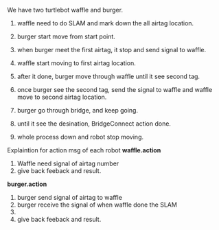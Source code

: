 We have two turtlebot waffle and burger. 


1. waffle need to do SLAM and mark down the all airtag location.
2. burger start move from start point.
3. when burger meet the first airtag, it stop and send signal to waffle. 
4. waffle start moving to first airtag location.
5. after it done, burger move through waffle until it see second tag.
6. once burger see the second tag, send the signal to waffle and waffle move to second airtag location. 

7. burger go through bridge, and keep going.
8. until it see the desination, BridgeConnect action done.
9. whole process down and robot stop moving.  



Explaintion for action msg of each robot
**waffle.action** 
1. Waffle need signal of airtag number
2. give back feeback  and result.


**burger.action** 
1. burger send signal of airtag to waffle 
2. burger receive the signal of when waffle done the SLAM
3.  
4. give back feeback  and result.

